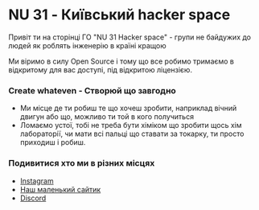 # NU 31 - Київський hacker space

Привіт ти на сторінці ГО "NU 31 Hacker space" - групи не байдужих до людей як роблять інженерію в країні кращою

Ми віримо в силу Open Source і тому що все робимо тримаємо в відкритому для вас доступі, під відкритою ліцензією.

### Create whateven - Створюй що завгодно

- Ми місце де ти робиш те що хочеш зробити, наприклад вічний двигун або що, можливо ти той в кого получиться
- Ломаємо устої, тобі не треба бути хіміком що зробити щось хім лабораторії, чи мати всі пальці що ставати за токарку, ти просто приходиш і робиш.

### Подивитися хто ми в різних місцях

- [Instagram](https://www.instagram.com/nu31hackerspace/)
- [Наш маленький сайтик](https://nu31.space/)
- [Discord](https://discord.com/invite/pNGVFb6d)

